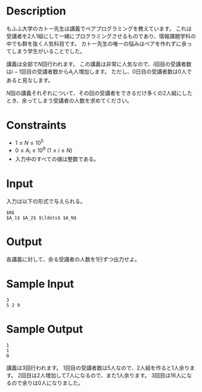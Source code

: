 # Description

もふふ大学のカトー先生は講義でペアプログラミングを教えています。
これは受講者を2人1組にして一緒にプログラミングさせるものであり、情報課題学科の中でも群を抜く人気科目です。
カトー先生の唯一の悩みはペアを作れずに余ってしまう学生がいることでした。

講義は全部で$N$回行われます。
この講義は非常に人気なので、$i$回目の受講者数は$i - 1$回目の受講者数から$A_i$人増加します。
ただし、$0$日目の受講者数は$0$人であると見なします。

$N$回の講義それぞれについて、その回の受講者をできるだけ多くの2人組にしたとき、余ってしまう受講者の人数を求めてください。

# Constraints

* $1 \leq N \leq 10^5$
* $0 \leq A_i \leq 10^9$ $(1 \leq i \leq N)$
* 入力中のすべての値は整数である。

# Input

入力は以下の形式で与えられる。

```
$N$
$A_1$ $A_2$ $\ldots$ $A_N$
```

# Output
各講義に対して、余る受講者の人数を1行ずつ出力せよ。

# Sample Input

```
3
5 2 9
```

# Sample Output

```
1
1
0
```

講義は$3$回行われます。
$1$回目の受講者数は$5$人なので、2人組を作ると$1$人余ります。
$2$回目は$2$人増加して$7$人になるので、また$1$人余ります。
$3$回目は$16$人になるので余りは$0$人になりました。
